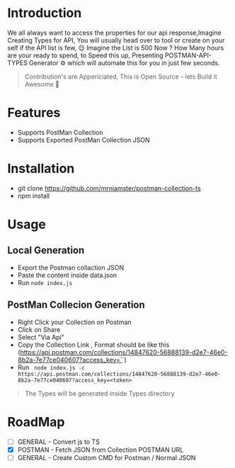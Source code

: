 # Introduction
We all always want to access the properties for our api response,Imagine Creating Types for API, You will usually head over to tool or create on your self if the API list is few, 😌 Imagine the List is 500 Now ? How Many hours are your ready to spend, to Speed this up, Presenting POSTMAN-API-TYPES Generator ⚙️ which will automate this for you in just few seconds.

> Contribution's are Appericiated, This is Open Source - lets Build it Awesome 🥳

# Features
- Supports PostMan Collection 
- Supports Exported PostMan Collection JSON


# Installation
- git clone https://github.com/mrniamster/postman-collection-ts
-  npm install 


# Usage

## Local Generation

- Export the Postman collaction JSON 
- Paste the content inside data.json
- Run ``` node index.js ```

## PostMan Collecion Generation

- Right Click your Collection on Postman
- Click on Share
- Select "Via Api"
- Copy the Collection Link , Format should be like this (https://api.postman.com/collections/14847620-56888139-d2e7-46e0-8b2a-7e77ce040607?access_key=`<token>`)
- Run ``` node index.js -c  https://api.postman.com/collections/14847620-56888139-d2e7-46e0-8b2a-7e77ce040607?access_key=<token>```

> The Types  will be generated inside Types directory



# RoadMap

- [ ] GENERAL - Convert js to TS
- [x] POSTMAN - Fetch JSON from Collection POSTMAN URL
- [ ] GENERAL - Create Custom CMD for Postman / Normal JSON 